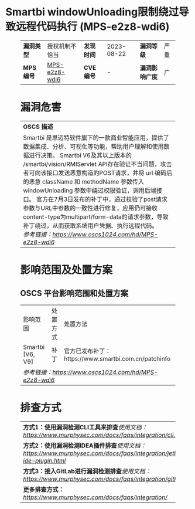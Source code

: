 # Smartbi windowUnloading限制绕过导致远程代码执行 (MPS-e2z8-wdi6)
<figure class="wp-block-table">
    <table>
        <tbody>
        <tr>
            <td><strong>漏洞类型</strong></td>
            <td>授权机制不恰当</td>
            <td><strong>发现时间</strong></td>
            <td>2023-08-22</td>
            <td><strong>漏洞等级</strong></td>
            <td>严重</td>
        </tr>
        <tr>
            <td><strong>MPS编号</strong></td>
            <td><a href="https://www.oscs1024.com/hd/MPS-e2z8-wdi6">MPS-e2z8-wdi6</a></td>
            <td><strong>CVE编号</strong></td>
            <td>-</td>
            <td><strong>漏洞影响广度</strong></td>
            <td>广</td>
        </tr>
        </tbody>
    </table>
</figure>


<figure class="wp-block-table">
    <h1 class="wp-block-heading">漏洞危害</h1>
    <table>
        <tbody>
        <tr>
            <td><strong>OSCS 描述</strong></td>
        </tr>
        <tr>
            <td>Smartbi 是思迈特软件旗下的一款商业智能应用，提供了数据集成、分析、可视化等功能，帮助用户理解和使用数据进行决策。
Smartbi V6及其以上版本的 /smartbi/vision/RMIServlet API存在验证不当问题，攻击者可向该接口发送恶意构造的POST请求，并将 url 编码后的恶意 className 和 methodName 参数传入 windowUnloading 参数中绕过权限验证，调用后端接口。
官方在7月3日发布的补丁中，通过校验了post请求参数与URL中参数的一致性进行修复，应用仍可接收content-type为multipart/form-data的请求参数，导致补丁绕过，从而获取系统用户凭据、执行远程代码。<br><em>参考链接：<a
                    href="https://www.oscs1024.com/hd/MPS-e2z8-wdi6">https://www.oscs1024.com/hd/MPS-e2z8-wdi6</a></em>
            </td>
        </tr>
        </tbody>
    </table>
</figure>


<figure class="wp-block-table alignleft">
    <h1 class="wp-block-heading">影响范围及处置方案</h1>
    <h2 class="wp-block-heading"><strong>OSCS</strong> <strong>平台影响范围和处置方案</strong></h2>
    <table>
        <tbody>
        <tr>
            <td>影响范围</td>
            <td>处置方式</td>
            <td>处置方法</td>
        </tr>
        <tr><td rowspan="1">Smartbi [V6, V9]</td><td>补丁</td><td>官方已发布补丁：https://www.smartbi.com.cn/patchinfo</td></tr>
        <tr>
            <td colspan="3"><em>参考链接：</em><em><a
                    href="https://www.oscs1024.com/hd/MPS-e2z8-wdi6">https://www.oscs1024.com/hd/MPS-e2z8-wdi6</a></em></td>
        </tr>
        </tbody>
    </table>
</figure>


<figure class="wp-block-table">
    <h1 class="wp-block-heading">排查方式</h1>
    <table>
        <tbody>
        <tr>
            <td><strong>方式1：使用漏洞检测CLI工具来排查</strong><em>使用文档：<a
                    href="https://www.murphysec.com/docs/faqs/integration/cli.html">https://www.murphysec.com/docs/faqs/integration/cli.html</a></em>
            </td>
        </tr>
        <tr>
            <td><strong>方式2：使用漏洞检测IDEA插件排查</strong><em>使用文档：<a
                    href="https://www.murphysec.com/docs/faqs/integration/jetbrains-ide-plugin.html">https://www.murphysec.com/docs/faqs/integration/jetbrains-ide-plugin.html</a></em>
            </td>
        </tr>
        <tr>
            <td><strong>方式3：接入GitLab进行漏洞检测排查</strong><em>使用文档：<a
                    href="https://www.murphysec.com/docs/faqs/integration/gitlab.html">https://www.murphysec.com/docs/faqs/integration/gitlab.html</a></em>
            </td>
        </tr>
        <tr>
            <td><strong>更多排查方式：</strong><em><a
                    href="https://www.murphysec.com/docs/faqs/integration/">https://www.murphysec.com/docs/faqs/integration/</a></em>
            </td>
        </tr>
        </tbody>
    </table>
</figure>